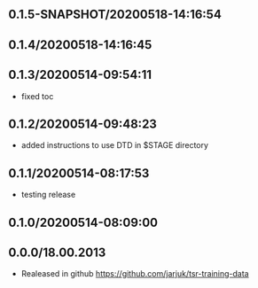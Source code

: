 ## 0.1.5-SNAPSHOT/20200518-14:16:54
## 0.1.4/20200518-14:16:45
## 0.1.3/20200514-09:54:11

- fixed toc

## 0.1.2/20200514-09:48:23

- added instructions to use DTD in $STAGE directory

## 0.1.1/20200514-08:17:53

- testing release

## 0.1.0/20200514-08:09:00

## 0.0.0/18.00.2013

- Realeased in  github https://github.com/jarjuk/tsr-training-data


